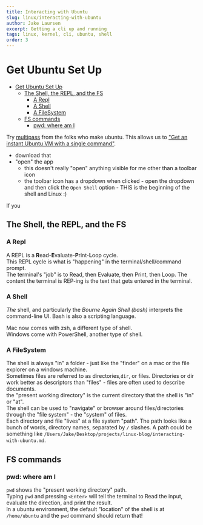 ```yaml
---
title: Interacting with Ubuntu
slug: linux/interacting-with-ubuntu
author: Jake Laursen
excerpt: Getting a cli up and running
tags: linux, kernel, cli, ubuntu, shell
order: 3
---
```

#  Get Ubuntu Set Up
- [Get Ubuntu Set Up](#get-ubuntu-set-up)
  - [The Shell, the REPL, and the FS](#the-shell-the-repl-and-the-fs)
    - [A Repl](#a-repl)
    - [A Shell](#a-shell)
    - [A FileSystem](#a-filesystem)
  - [FS commands](#fs-commands)
    - [pwd: where am I](#pwd-where-am-i)

Try [multipass](https://multipass.run) from the folks who make ubuntu. This allows us to ["Get an instant Ubuntu VM with a single command"](https://multipass.run).
- download that
- "open" the app
  - this doesn't really "open" anything visible for me other than a toolbar icon
  - the toolbar icon has a dropdown when clicked - open the dropdown and then click the  `Open Shell` option - THIS is the beginning of the shell and Linux :) 

If you 

## The Shell, the REPL, and the FS
### A Repl
A REPL is a **R**ead-**E**valuate-**P**rint-**L**oop cycle.  
This REPL cycle is what is "happening" in the terminal/shell/command prompt.  
The terminal's "job" is to Read, then Evaluate, then Print, then Loop. The content the terminal is REP-ing is the text that gets entered in the terminal.  

### A Shell
_The_ shell, and particularly the _Bourne Again Shell (bash)_ interprets the command-line UI. 
Bash is also a scripting language.  

Mac now comes with zsh, a different type of shell.  
Windows come with PowerShell, another type of shell.  

### A FileSystem  
The shell is always "in" a folder - just like the "finder" on a mac or the file explorer on a windows machine.  
Sometimes files are referred to as directories,`dir`, or files. Directories or dir work better as descriptors than "files" - files are often used to describe documents.  
the "present working directory" is the current directory that the shell is "in" or "at".  
The shell can be used to "navigate" or browser around files/directories through the "file system" - the "system" of files.  
Each directory and file "lives" at a file system "path". The path looks like a bunch of words, directory names, separated by `/` slashes. 
A path could be something like `/Users/Jake/Desktop/projects/linux-blog/interacting-with-ubuntu.md`.
## FS commands
### pwd: where am I
`pwd` shows the "present working directory" path.  
Typing `pwd` and pressing `<Enter>` will tell the terminal to Read the input, evaluate the direction, and print the result.  
In a ubuntu environment, the default "location" of the shell is at `/home/ubuntu` and the `pwd` command should return that!  
